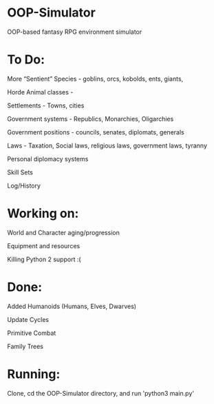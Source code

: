 # OOP-Simulator
OOP-based fantasy RPG environment simulator

# To Do:

More “Sentient” Species - goblins, orcs, kobolds, ents, giants, 

Horde Animal classes -

Settlements - Towns, cities

Government systems - Republics, Monarchies, Oligarchies

Government positions - councils, senates, diplomats, generals

Laws - Taxation, Social laws, religious laws, government laws, tyranny

Personal diplomacy systems

Skill Sets

Log/History


# Working on:

World and Character aging/progression

Equipment and resources

Killing Python 2 support :(


# Done:

Added Humanoids (Humans, Elves, Dwarves)

Update Cycles

Primitive Combat

Family Trees

# Running:

Clone, cd the OOP-Simulator directory, and run 'python3 main.py'
